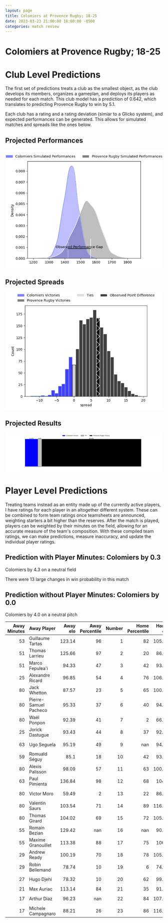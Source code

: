 ```yaml
---  
layout: page  
title: Colomiers at Provence Rugby; 18-25  
date: 2023-03-23 21:00:00 18:00:00 -0500  
categories: match review  
---
```

# Colomiers at Provence Rugby; 18-25

# Club Level Predictions


The first set of predictions treats a club as the smallest object, as the club develops its members, organizes a gameplan, and deploys its players as needed for each match. This club model has a prediction of 0.642, which translates to predicting Provence Rugby to win by 5.1.

Each club has a rating and a rating deviation (simiar to a Glicko system), and expected performances can be generated. This allows for simulated matches and spreads like the ones below.
## Projected Performances


![Projected Performances](plots/performances_2023-03-23-ProvenceRugby-Colomiers.png)
## Projected Spreads


![Projected Spreads](plots/spreads_2023-03-23-ProvenceRugby-Colomiers.png)
## Projected Results


![Projected Results](plots/resultbar_2023-03-23-ProvenceRugby-Colomiers.png)
# Player Level Predictions


Treating teams instead as an entity made up of the currently active players, I have ratings for each player in an altogether different system. These can be combined to form team ratings once teamsheets are announced, weighting starters a bit higher than the reserves. After the match is played, players can be weighted by their minutes on the field, allowing for an accurate measure of the team's composition. With these compiled team ratings, we can make predictions, measure inaccuracy, and update the individual player ratings.
## Prediction with Player Minutes: Colomiers by 0.3


Colomiers by 4.3 on a neutral field

There were 13 large changes in win probability in this match
## Prediction without Player Minutes: Colomiers by 0.0


Colomiers by 4.0 on a neutral pitch



|   Away Minutes | Away Player           |   Away elo |   Away Percentile |   Number |   Home Percentile |   Home elo | Home Player         |   Home Minutes |
|---------------:|:----------------------|-----------:|------------------:|---------:|------------------:|-----------:|:--------------------|---------------:|
|             53 | Guillaume Tartas      |     123.14 |                96 |        1 |                82 |     105.73 | Julius Nostadt      |             15 |
|             51 | Thomas Larrieu        |     125.66 |                97 |        2 |                20 |      86.23 | Loïck Jammes        |             59 |
|             51 | Marco Fepulea'i       |      94.33 |                47 |        3 |                42 |      93.11 | Luke Tagi           |             80 |
|             25 | Alexandre Ricard      |      96.85 |                54 |        4 |                76 |     106.22 | Clément Chartier    |             41 |
|             80 | Jack Whetton          |      87.57 |                23 |        5 |                65 |     100.81 | Alexandre Flanquart |             80 |
|             80 | Pierre-Samuel Pacheco |      95.33 |                37 |        6 |                40 |      94.23 | Carl Axtens         |             80 |
|             80 | Waël Ponpon           |      92.39 |                41 |        7 |                 2 |      66.13 | Nicolas Mousties    |             51 |
|             25 | Jorick Dastugue       |      93.43 |                44 |        8 |                37 |      92.39 | Teimana Harrison    |             39 |
|             63 | Ugo Seguela           |      95.19 |                49 |        9 |               nan |      94.11 | Jeremie Martin      |             51 |
|             59 | Romuald Séguy         |      85.1  |                18 |       10 |                42 |      93.15 | Jonny McPhillips    |             80 |
|             80 | Alexis Palisson       |      98.09 |                57 |       11 |                63 |     100.85 | Adrien Lapègue      |             80 |
|             63 | Paul Pimienta         |     136.84 |                98 |       12 |                68 |     104.8  | Dorian Lavernhe     |             80 |
|             80 | Victor Moro           |      59.49 |                 2 |       13 |                22 |      86.53 | Louis Marrou        |             80 |
|             80 | Valentin Saurs        |     103.54 |                71 |       14 |                89 |     116.95 | Kevin Bly           |             59 |
|             80 | Thomas Girard         |     104.02 |                69 |       15 |                72 |     105.23 | Florent Massip      |             80 |
|             55 | Romain Bezian         |     129.42 |               nan |       16 |               nan |      90.77 | Nicolas Toth        |             36 |
|             55 | Maxime Granouillet    |     113.38 |                88 |       17 |                75 |     106.1  | Guillaume Piazzoli  |             41 |
|             29 | Andrew Ready          |     100.19 |                70 |       18 |                78 |     105.38 | Jérôme Dufour       |             39 |
|             29 | Robin Bellemand       |      78.74 |                10 |       19 |                 6 |      74.81 | David Lolohea       |             29 |
|             27 | Hugo Djehi            |      78.32 |                10 |       20 |                62 |      99.46 | Jessy Jegerlhener   |             29 |
|             21 | Max Auriac            |     113.14 |                84 |       21 |                35 |      91.11 | Simon Tarel         |             29 |
|             17 | Arthur Diaz           |      96.23 |               nan |       22 |                84 |     107.91 | Leonel Oviedo       |             21 |
|             17 | Michele Campagnaro    |      88.21 |                26 |       23 |                86 |     116.65 | Adrian Sanday       |             21 |

